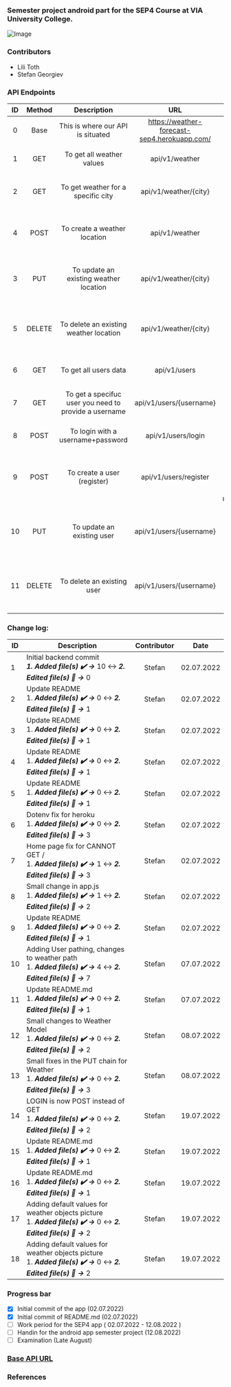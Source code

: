### Semester project android part for the SEP4 Course at VIA University College.

![Image](https://upload.wikimedia.org/wikipedia/commons/5/5d/VIA_UC_logo.png)

### Contributors

- Lili Toth
- Stefan Georgiev

### API Endpoints

| ID  | Method |                      Description                      |                     URL                      |                       Response                        |
| :-: | :----: | :---------------------------------------------------: | :------------------------------------------: | :---------------------------------------------------: |
|  0  |  Base  |           This is where our API is situated           | https://weather-forecast-sep4.herokuapp.com/ |                           /                           |
|  1  |  GET   |               To get all weather values               |                api/v1/weather                |              List of all weather objects              |
|  2  |  GET   |          To get weather for a specific city           |            api/v1/weather/{city}             |          Weather object for a specific city           |
|  4  |  POST  |             To create a weather location              |                api/v1/weather                |   Weather object for a specific city after creation   |
|  3  |  PUT   |        To update an existing weather location         |            api/v1/weather/{city}             |    Weather object for a specific city after update    |
|  5  | DELETE |        To delete an existing weather location         |            api/v1/weather/{city}             |  Weather object for a specific city before deletion   |
|  6  |  GET   |                 To get all users data                 |                 api/v1/users                 |               List of all users objects               |
|  7  |  GET   | To get a specifuc user you need to provide a username |           api/v1/users/{username}            |          User object for a specific username          |
|  8  |  POST  |           To login with a username+password           |              api/v1/users/login              |                User object after login                |
|  9  |  POST  |              To create a user (register)              |            api/v1/users/register             | User object for a specific username after registering |
| 10  |  PUT   |              To update an existing user               |           api/v1/users/{username}            |   User object for a specific username after update    |
| 11  | DELETE |              To delete an existing user               |           api/v1/users/{username}            |  User object for a specific username before deletion  |

### Change log:

| ID  | Description                                                                                                               | Contributor |    Date    |
| --- | ------------------------------------------------------------------------------------------------------------------------- | :---------: | :--------: |
| 1   | Initial backend commit <br> **_1. Added file(s) ✔️ ->_** 10 ↔️ **_2. Edited file(s) 📝 ->_** 0                            |   Stefan    | 02.07.2022 |
| 2   | Update README <br/> 1. **_Added file(s) ✔️ ->_** 0 ↔️ **_2. Edited file(s) 📝 ->_** 1                                     |   Stefan    | 02.07.2022 |
| 3   | Update README <br/> 1. **_Added file(s) ✔️ ->_** 0 ↔️ **_2. Edited file(s) 📝 ->_** 1                                     |   Stefan    | 02.07.2022 |
| 4   | Update README <br/> 1. **_Added file(s) ✔️ ->_** 0 ↔️ **_2. Edited file(s) 📝 ->_** 1                                     |   Stefan    | 02.07.2022 |
| 5   | Update README <br/> 1. **_Added file(s) ✔️ ->_** 0 ↔️ **_2. Edited file(s) 📝 ->_** 1                                     |   Stefan    | 02.07.2022 |
| 6   | Dotenv fix for heroku <br/> 1. **_Added file(s) ✔️ ->_** 0 ↔️ **_2. Edited file(s) 📝 ->_** 3                             |   Stefan    | 02.07.2022 |
| 7   | Home page fix for CANNOT GET / <br/> 1. **_Added file(s) ✔️ ->_** 1 ↔️ **_2. Edited file(s) 📝 ->_** 3                    |   Stefan    | 02.07.2022 |
| 8   | Small change in app.js <br/> 1. **_Added file(s) ✔️ ->_** 1 ↔️ **_2. Edited file(s) 📝 ->_** 2                            |   Stefan    | 02.07.2022 |
| 9   | Update README <br/> 1. **_Added file(s) ✔️ ->_** 0 ↔️ **_2. Edited file(s) 📝 ->_** 1                                     |   Stefan    | 02.07.2022 |
| 10  | Adding User pathing, changes to weather path <br/> 1. **_Added file(s) ✔️ ->_** 4 ↔️ **_2. Edited file(s) 📝 ->_** 7      |   Stefan    | 07.07.2022 |
| 11  | Update README.md <br/> 1. **_Added file(s) ✔️ ->_** 0 ↔️ **_2. Edited file(s) 📝 ->_** 1                                  |   Stefan    | 07.07.2022 |
| 12  | Small changes to Weather Model <br/> 1. **_Added file(s) ✔️ ->_** 0 ↔️ **_2. Edited file(s) 📝 ->_** 2                    |   Stefan    | 08.07.2022 |
| 13  | Small fixes in the PUT chain for Weather <br/> 1. **_Added file(s) ✔️ ->_** 0 ↔️ **_2. Edited file(s) 📝 ->_** 3          |   Stefan    | 08.07.2022 |
| 14  | LOGIN is now POST instead of GET <br/> 1. **_Added file(s) ✔️ ->_** 0 ↔️ **_2. Edited file(s) 📝 ->_** 2                  |   Stefan    | 19.07.2022 |
| 15  | Update README.md <br/> 1. **_Added file(s) ✔️ ->_** 0 ↔️ **_2. Edited file(s) 📝 ->_** 1                                  |   Stefan    | 19.07.2022 |
| 16  | Update README.md <br/> 1. **_Added file(s) ✔️ ->_** 0 ↔️ **_2. Edited file(s) 📝 ->_** 1                                  |   Stefan    | 19.07.2022 |
| 17  | Adding default values for weather objects picture <br/> 1. **_Added file(s) ✔️ ->_** 0 ↔️ **_2. Edited file(s) 📝 ->_** 2 |   Stefan    | 19.07.2022 |
| 18  | Adding default values for weather objects picture <br/> 1. **_Added file(s) ✔️ ->_** 0 ↔️ **_2. Edited file(s) 📝 ->_** 2 |   Stefan    | 19.07.2022 |

### Progress bar

- [x] Initial commit of the app (02.07.2022)
- [x] Initial commit of README.md (02.07.2022)
- [ ] Work period for the SEP4 app ( 02.07.2022 - 12.08.2022 )
- [ ] Handin for the android app semester project (12.08.2022)
- [ ] Examination (Late August)

### [Base API URL](https://weather-forecast-sep4.herokuapp.com/)

### References
